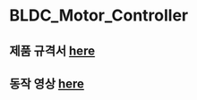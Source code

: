 # BLDC_Motor_Controller

## 제품 규격서 [here](https://github.com/engineerjkk/BLDC_Motor_Controller/blob/main/BLDC_Motor/JK%20MOTOR%201.0%20%EC%A0%9C%ED%92%88%EA%B7%9C%EA%B2%A9%EC%84%9C.pdf)    
## 동작 영상 [here](https://blog.naver.com/engineerjkk)
